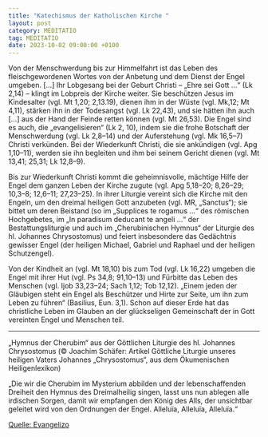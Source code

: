 ```yaml
---
title: "Katechismus der Katholischen Kirche "
layout: post
category: MEDITATIO
tag: MEDITATIO
date: 2023-10-02 09:00:00 +0100
---
```

Von der Menschwerdung bis zur Himmelfahrt ist das Leben des fleischgewordenen Wortes von der Anbetung und dem Dienst der Engel umgeben. […] Ihr Lobgesang bei der Geburt Christi – „Ehre sei Gott …“ (Lk 2,14) – klingt im Lobpreis der Kirche weiter. Sie beschützen Jesus im Kindesalter (vgl.<!--more--> Mt 1,20; 2,13.19), dienen ihm in der Wüste (vgl. Mk,12; Mt 4,11), stärken ihn in der Todesangst (vgl. Lk 22,43), und sie hätten ihn auch […] aus der Hand der Feinde retten können (vgl. Mt 26,53). Die Engel sind es auch, die „evangelisieren“ (Lk 2, 10), indem sie die frohe Botschaft der Menschwerdung (vgl. Lk 2,8–14) und der Auferstehung (vgl. Mk 16,5–7) Christi verkünden. Bei der Wiederkunft Christi, die sie ankündigen (vgl. Apg 1,10–11), werden sie ihn begleiten und ihm bei seinem Gericht dienen (vgl. Mt 13,41; 25,31; Lk 12,8–9).

Bis zur Wiederkunft Christi kommt die geheimnisvolle, mächtige Hilfe der Engel dem ganzen Leben der Kirche zugute (vgl. Apg 5,18–20; 8,26–29; 10,3–8; 12,6–11; 27,23–25). In ihrer Liturgie vereint sich die Kirche mit den Engeln, um den dreimal heiligen Gott anzubeten (vgl. MR, „Sanctus“); sie bittet um deren Beistand (so im „Supplices te rogamus …“ des römischen Hochgebetes, im „In paradisum deducant te angeli …“ der Bestattungsliturgie und auch im „Cherubinischen Hymnus“ der Liturgie des hl. Johannes Chrysostomus) und feiert insbesondere das Gedächtnis gewisser Engel (der heiligen Michael, Gabriel und Raphael und der heiligen Schutzengel).

Von der Kindheit an (vgl. Mt 18,10) bis zum Tod (vgl. Lk 16,22) umgeben die Engel mit ihrer Hut (vgl. Ps 34,8; 91,10–13) und Fürbitte das Leben des Menschen (vgl. Ijob 33,23–24; Sach 1,12; Tob 12,12). „Einem jeden der Gläubigen steht ein Engel als Beschützer und Hirte zur Seite, um ihn zum Leben zu führen“ (Basilius, Eun. 3,1). Schon auf dieser Erde hat das christliche Leben im Glauben an der glückseligen Gemeinschaft der in Gott vereinten Engel und Menschen teil.
 
**********

„Hymnus der Cherubim“ aus der Göttlichen Liturgie des hl. Johannes Chrysostomus (© Joachim Schäfer: Artikel Göttliche Liturgie unseres heiligen Vaters Johannes „Chrysostomus“, aus dem Ökumenischen Heiligenlexikon)

„Die wir die Cherubim im Mysterium abbilden und der lebenschaffenden Dreiheit den Hymnus des Dreimalheilig singen, lasst uns nun ablegen alle irdischen Sorgen, damit wir empfangen den König des Alls, der unsichtbar geleitet wird von den Ordnungen der Engel. Alleluïa, Alleluïa, Alleluïa.“

[Quelle: Evangelizo](https://evangeliumtagfuertag.org/DE/gospel)